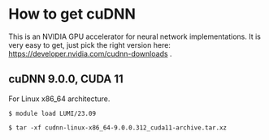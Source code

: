 # How to get cuDNN 

This is an NVIDIA GPU accelerator for neural network implementations. It is very easy to get, just pick the right version here: https://developer.nvidia.com/cudnn-downloads .

## cuDNN 9.0.0, CUDA 11

For Linux x86_64 architecture.

```console
$ module load LUMI/23.09

$ tar -xf cudnn-linux-x86_64-9.0.0.312_cuda11-archive.tar.xz
```